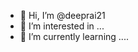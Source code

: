- 👋 Hi, I’m @deeprai21
- 👀 I’m interested in ...
- 🌱 I’m currently learning ....

<!---
deeprai21/deeprai21 is a ✨ special ✨ repository because its `README.md` (this file) appears on your GitHub profile.
You can click the Preview link to take a look at your changes.
--->
